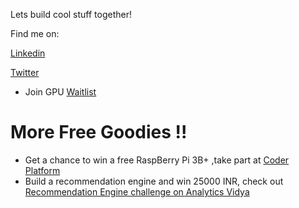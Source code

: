 Lets build cool stuff together!

Find me on:

[Linkedin](https://www.linkedin.com/in/krishna-balaga-14908258/)

[Twitter](https://twitter.com/Krishnac71)

* Join GPU [Waitlist](https://datasciencex.typeform.com/to/oQg9G7)

# More Free Goodies !!

* Get a chance to win a free RaspBerry Pi 3B+ ,take part at [Coder Platform](https://ibmcoders.influitive.com/challenges)
* Build a recommendation engine and win 25000 INR, check out [Recommendation Engine challenge on Analytics Vidya](https://datahack.analyticsvidhya.com/contest/build-a-recommendation-engine-powered-by-ibm-cloud/)
